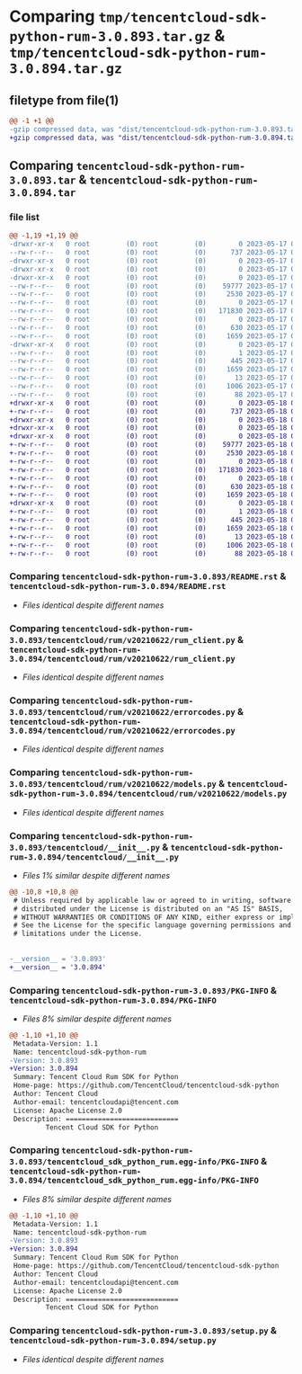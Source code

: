 # Comparing `tmp/tencentcloud-sdk-python-rum-3.0.893.tar.gz` & `tmp/tencentcloud-sdk-python-rum-3.0.894.tar.gz`

## filetype from file(1)

```diff
@@ -1 +1 @@
-gzip compressed data, was "dist/tencentcloud-sdk-python-rum-3.0.893.tar", last modified: Wed May 17 03:38:17 2023, max compression
+gzip compressed data, was "dist/tencentcloud-sdk-python-rum-3.0.894.tar", last modified: Thu May 18 00:34:29 2023, max compression
```

## Comparing `tencentcloud-sdk-python-rum-3.0.893.tar` & `tencentcloud-sdk-python-rum-3.0.894.tar`

### file list

```diff
@@ -1,19 +1,19 @@
-drwxr-xr-x   0 root         (0) root         (0)        0 2023-05-17 03:38:17.000000 tencentcloud-sdk-python-rum-3.0.893/
--rw-r--r--   0 root         (0) root         (0)      737 2023-05-17 03:38:17.000000 tencentcloud-sdk-python-rum-3.0.893/README.rst
-drwxr-xr-x   0 root         (0) root         (0)        0 2023-05-17 03:38:17.000000 tencentcloud-sdk-python-rum-3.0.893/tencentcloud/
-drwxr-xr-x   0 root         (0) root         (0)        0 2023-05-17 03:38:17.000000 tencentcloud-sdk-python-rum-3.0.893/tencentcloud/rum/
-drwxr-xr-x   0 root         (0) root         (0)        0 2023-05-17 03:38:17.000000 tencentcloud-sdk-python-rum-3.0.893/tencentcloud/rum/v20210622/
--rw-r--r--   0 root         (0) root         (0)    59777 2023-05-17 03:38:17.000000 tencentcloud-sdk-python-rum-3.0.893/tencentcloud/rum/v20210622/rum_client.py
--rw-r--r--   0 root         (0) root         (0)     2530 2023-05-17 03:38:17.000000 tencentcloud-sdk-python-rum-3.0.893/tencentcloud/rum/v20210622/errorcodes.py
--rw-r--r--   0 root         (0) root         (0)        0 2023-05-17 03:38:17.000000 tencentcloud-sdk-python-rum-3.0.893/tencentcloud/rum/v20210622/__init__.py
--rw-r--r--   0 root         (0) root         (0)   171830 2023-05-17 03:38:17.000000 tencentcloud-sdk-python-rum-3.0.893/tencentcloud/rum/v20210622/models.py
--rw-r--r--   0 root         (0) root         (0)        0 2023-05-17 03:38:17.000000 tencentcloud-sdk-python-rum-3.0.893/tencentcloud/rum/__init__.py
--rw-r--r--   0 root         (0) root         (0)      630 2023-05-17 03:38:17.000000 tencentcloud-sdk-python-rum-3.0.893/tencentcloud/__init__.py
--rw-r--r--   0 root         (0) root         (0)     1659 2023-05-17 03:38:17.000000 tencentcloud-sdk-python-rum-3.0.893/PKG-INFO
-drwxr-xr-x   0 root         (0) root         (0)        0 2023-05-17 03:38:17.000000 tencentcloud-sdk-python-rum-3.0.893/tencentcloud_sdk_python_rum.egg-info/
--rw-r--r--   0 root         (0) root         (0)        1 2023-05-17 03:38:17.000000 tencentcloud-sdk-python-rum-3.0.893/tencentcloud_sdk_python_rum.egg-info/dependency_links.txt
--rw-r--r--   0 root         (0) root         (0)      445 2023-05-17 03:38:17.000000 tencentcloud-sdk-python-rum-3.0.893/tencentcloud_sdk_python_rum.egg-info/SOURCES.txt
--rw-r--r--   0 root         (0) root         (0)     1659 2023-05-17 03:38:17.000000 tencentcloud-sdk-python-rum-3.0.893/tencentcloud_sdk_python_rum.egg-info/PKG-INFO
--rw-r--r--   0 root         (0) root         (0)       13 2023-05-17 03:38:17.000000 tencentcloud-sdk-python-rum-3.0.893/tencentcloud_sdk_python_rum.egg-info/top_level.txt
--rw-r--r--   0 root         (0) root         (0)     1006 2023-05-17 03:38:17.000000 tencentcloud-sdk-python-rum-3.0.893/setup.py
--rw-r--r--   0 root         (0) root         (0)       88 2023-05-17 03:38:17.000000 tencentcloud-sdk-python-rum-3.0.893/setup.cfg
+drwxr-xr-x   0 root         (0) root         (0)        0 2023-05-18 00:34:29.000000 tencentcloud-sdk-python-rum-3.0.894/
+-rw-r--r--   0 root         (0) root         (0)      737 2023-05-18 00:34:29.000000 tencentcloud-sdk-python-rum-3.0.894/README.rst
+drwxr-xr-x   0 root         (0) root         (0)        0 2023-05-18 00:34:29.000000 tencentcloud-sdk-python-rum-3.0.894/tencentcloud/
+drwxr-xr-x   0 root         (0) root         (0)        0 2023-05-18 00:34:29.000000 tencentcloud-sdk-python-rum-3.0.894/tencentcloud/rum/
+drwxr-xr-x   0 root         (0) root         (0)        0 2023-05-18 00:34:29.000000 tencentcloud-sdk-python-rum-3.0.894/tencentcloud/rum/v20210622/
+-rw-r--r--   0 root         (0) root         (0)    59777 2023-05-18 00:34:29.000000 tencentcloud-sdk-python-rum-3.0.894/tencentcloud/rum/v20210622/rum_client.py
+-rw-r--r--   0 root         (0) root         (0)     2530 2023-05-18 00:34:29.000000 tencentcloud-sdk-python-rum-3.0.894/tencentcloud/rum/v20210622/errorcodes.py
+-rw-r--r--   0 root         (0) root         (0)        0 2023-05-18 00:34:29.000000 tencentcloud-sdk-python-rum-3.0.894/tencentcloud/rum/v20210622/__init__.py
+-rw-r--r--   0 root         (0) root         (0)   171830 2023-05-18 00:34:29.000000 tencentcloud-sdk-python-rum-3.0.894/tencentcloud/rum/v20210622/models.py
+-rw-r--r--   0 root         (0) root         (0)        0 2023-05-18 00:34:29.000000 tencentcloud-sdk-python-rum-3.0.894/tencentcloud/rum/__init__.py
+-rw-r--r--   0 root         (0) root         (0)      630 2023-05-18 00:34:29.000000 tencentcloud-sdk-python-rum-3.0.894/tencentcloud/__init__.py
+-rw-r--r--   0 root         (0) root         (0)     1659 2023-05-18 00:34:29.000000 tencentcloud-sdk-python-rum-3.0.894/PKG-INFO
+drwxr-xr-x   0 root         (0) root         (0)        0 2023-05-18 00:34:29.000000 tencentcloud-sdk-python-rum-3.0.894/tencentcloud_sdk_python_rum.egg-info/
+-rw-r--r--   0 root         (0) root         (0)        1 2023-05-18 00:34:29.000000 tencentcloud-sdk-python-rum-3.0.894/tencentcloud_sdk_python_rum.egg-info/dependency_links.txt
+-rw-r--r--   0 root         (0) root         (0)      445 2023-05-18 00:34:29.000000 tencentcloud-sdk-python-rum-3.0.894/tencentcloud_sdk_python_rum.egg-info/SOURCES.txt
+-rw-r--r--   0 root         (0) root         (0)     1659 2023-05-18 00:34:29.000000 tencentcloud-sdk-python-rum-3.0.894/tencentcloud_sdk_python_rum.egg-info/PKG-INFO
+-rw-r--r--   0 root         (0) root         (0)       13 2023-05-18 00:34:29.000000 tencentcloud-sdk-python-rum-3.0.894/tencentcloud_sdk_python_rum.egg-info/top_level.txt
+-rw-r--r--   0 root         (0) root         (0)     1006 2023-05-18 00:34:29.000000 tencentcloud-sdk-python-rum-3.0.894/setup.py
+-rw-r--r--   0 root         (0) root         (0)       88 2023-05-18 00:34:29.000000 tencentcloud-sdk-python-rum-3.0.894/setup.cfg
```

### Comparing `tencentcloud-sdk-python-rum-3.0.893/README.rst` & `tencentcloud-sdk-python-rum-3.0.894/README.rst`

 * *Files identical despite different names*

### Comparing `tencentcloud-sdk-python-rum-3.0.893/tencentcloud/rum/v20210622/rum_client.py` & `tencentcloud-sdk-python-rum-3.0.894/tencentcloud/rum/v20210622/rum_client.py`

 * *Files identical despite different names*

### Comparing `tencentcloud-sdk-python-rum-3.0.893/tencentcloud/rum/v20210622/errorcodes.py` & `tencentcloud-sdk-python-rum-3.0.894/tencentcloud/rum/v20210622/errorcodes.py`

 * *Files identical despite different names*

### Comparing `tencentcloud-sdk-python-rum-3.0.893/tencentcloud/rum/v20210622/models.py` & `tencentcloud-sdk-python-rum-3.0.894/tencentcloud/rum/v20210622/models.py`

 * *Files identical despite different names*

### Comparing `tencentcloud-sdk-python-rum-3.0.893/tencentcloud/__init__.py` & `tencentcloud-sdk-python-rum-3.0.894/tencentcloud/__init__.py`

 * *Files 1% similar despite different names*

```diff
@@ -10,8 +10,8 @@
 # Unless required by applicable law or agreed to in writing, software
 # distributed under the License is distributed on an "AS IS" BASIS,
 # WITHOUT WARRANTIES OR CONDITIONS OF ANY KIND, either express or implied.
 # See the License for the specific language governing permissions and
 # limitations under the License.
 
 
-__version__ = '3.0.893'
+__version__ = '3.0.894'
```

### Comparing `tencentcloud-sdk-python-rum-3.0.893/PKG-INFO` & `tencentcloud-sdk-python-rum-3.0.894/PKG-INFO`

 * *Files 8% similar despite different names*

```diff
@@ -1,10 +1,10 @@
 Metadata-Version: 1.1
 Name: tencentcloud-sdk-python-rum
-Version: 3.0.893
+Version: 3.0.894
 Summary: Tencent Cloud Rum SDK for Python
 Home-page: https://github.com/TencentCloud/tencentcloud-sdk-python
 Author: Tencent Cloud
 Author-email: tencentcloudapi@tencent.com
 License: Apache License 2.0
 Description: ============================
         Tencent Cloud SDK for Python
```

### Comparing `tencentcloud-sdk-python-rum-3.0.893/tencentcloud_sdk_python_rum.egg-info/PKG-INFO` & `tencentcloud-sdk-python-rum-3.0.894/tencentcloud_sdk_python_rum.egg-info/PKG-INFO`

 * *Files 8% similar despite different names*

```diff
@@ -1,10 +1,10 @@
 Metadata-Version: 1.1
 Name: tencentcloud-sdk-python-rum
-Version: 3.0.893
+Version: 3.0.894
 Summary: Tencent Cloud Rum SDK for Python
 Home-page: https://github.com/TencentCloud/tencentcloud-sdk-python
 Author: Tencent Cloud
 Author-email: tencentcloudapi@tencent.com
 License: Apache License 2.0
 Description: ============================
         Tencent Cloud SDK for Python
```

### Comparing `tencentcloud-sdk-python-rum-3.0.893/setup.py` & `tencentcloud-sdk-python-rum-3.0.894/setup.py`

 * *Files identical despite different names*

